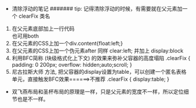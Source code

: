 - 清除浮动的笔记
####### tip:    记得清除浮动的时候，有需要就在父元素加一个 clearFix 类名
1. 在父元素底部加上一行代码<div style="clear: left;"></div> 也可用both
2. 在父元素的CSS上加一个div.content{float:left;}
3. 在父元素的CSS上加一个伪元素after 同样 clear:left; 并加上 display:block
4. 利用BFC简称 (块级格式化上下文) 的效果来弥补父容器的高度塌陷
    .clearFix {
            padding: 0 200px;
            overflow: hidden;auto;scroll;
        }
5. 尼古拉斯大师 方法, 把父容器的display设置为table，可以创建一个匿名表格单元，直接触发BFC效果======>不推荐
    .clearFix {
            display:table;
        }

- 双飞燕布局和圣杯布局的原理是一样，只是父元素的宽度不一样，所以定位细节也是不一样。